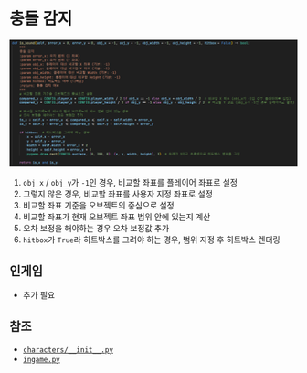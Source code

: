 # 충돌 감지
![1](./images/bound_1.png)

1. `obj_x` / `obj_y`가 `-1`인 경우, 비교할 좌표를 플레이어 좌표로 설정
2. 그렇지 않은 경우, 비교할 좌표를 사용자 지정 좌표로 설정
3. 비교할 좌표 기준을 오브젝트의 중심으로 설정
4. 비교할 좌표가 현재 오브젝트 좌표 범위 안에 있는지 계산
5. 오차 보정을 해야하는 경우 오차 보정값 추가
6. `hitbox`가 `True`라 히트박스를 그려야 하는 경우, 범위 지정 후 히트박스 렌더링

## 인게임
- 추가 필요

## 참조
- [`characters/__init__.py`](../characters/__init__.py)
- [`ingame.py`](../screens/ingame.py)